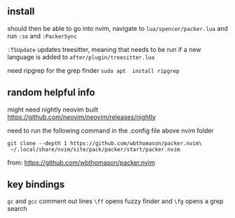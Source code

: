 ## install

should then be able to go into nvim, navigate to `lua/spencer/packer.lua` and run `:so` and `:PackerSync`

`:TSUpdate` updates treesitter, meaning that needs to be run if a new language is added to `after/plugin/treesitter.lua`

need ripgrep for the grep finder
`sudo apt  install ripgrep`

## random helpful info

might need nightly neovim built
https://github.com/neovim/neovim/releases/nightly

need to run the following command in the .config file above nvim folder
```
git clone --depth 1 https://github.com/wbthomason/packer.nvim\
 ~/.local/share/nvim/site/pack/packer/start/packer.nvim
```
from:
https://github.com/wbthomason/packer.nvim

## key bindings
`gc` and `gcc` comment out lines
`\ff` opens fuzzy finder and `\fg` opens a grep search
